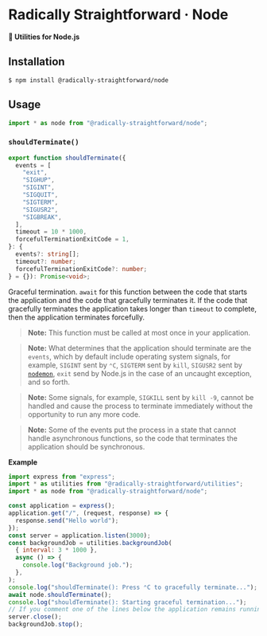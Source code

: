 # Radically Straightforward · Node

**🔨 Utilities for Node.js**

## Installation

```console
$ npm install @radically-straightforward/node
```

## Usage

```typescript
import * as node from "@radically-straightforward/node";
```

<!-- DOCUMENTATION START: ./source/index.mts -->

### `shouldTerminate()`

```typescript
export function shouldTerminate({
  events = [
    "exit",
    "SIGHUP",
    "SIGINT",
    "SIGQUIT",
    "SIGTERM",
    "SIGUSR2",
    "SIGBREAK",
  ],
  timeout = 10 * 1000,
  forcefulTerminationExitCode = 1,
}: {
  events?: string[];
  timeout?: number;
  forcefulTerminationExitCode?: number;
} = {}): Promise<void>;
```

Graceful termination. `await` for this function between the code that starts the application and the code that gracefully terminates it. If the code that gracefully terminates the application takes longer than `timeout` to complete, then the application terminates forcefully.

> **Note:** This function must be called at most once in your application.

> **Note:** What determines that the application should terminate are the `events`, which by default include operating system signals, for example, `SIGINT` sent by `⌃C`, `SIGTERM` sent by `kill`, `SIGUSR2` sent by [`nodemon`](https://www.npmjs.com/package/nodemon), `exit` send by Node.js in the case of an uncaught exception, and so forth.

> **Note:** Some signals, for example, `SIGKILL` sent by `kill -9`, cannot be handled and cause the process to terminate immediately without the opportunity to run any more code.

> **Note:** Some of the events put the process in a state that cannot handle asynchronous functions, so the code that terminates the application should be synchronous.

**Example**

```javascript
import express from "express";
import * as utilities from "@radically-straightforward/utilities";
import * as node from "@radically-straightforward/node";

const application = express();
application.get("/", (request, response) => {
  response.send("Hello world");
});
const server = application.listen(3000);
const backgroundJob = utilities.backgroundJob(
  { interval: 3 * 1000 },
  async () => {
    console.log("Background job.");
  },
);
console.log("shouldTerminate(): Press ⌃C to gracefully terminate...");
await node.shouldTerminate();
console.log("shouldTerminate(): Starting graceful termination...");
// If you comment one of the lines below the application remains running for 10 seconds, when ‘shouldTerminate()’ terminates it forcefully.
server.close();
backgroundJob.stop();
```

<!-- DOCUMENTATION END: ./source/index.mts -->
